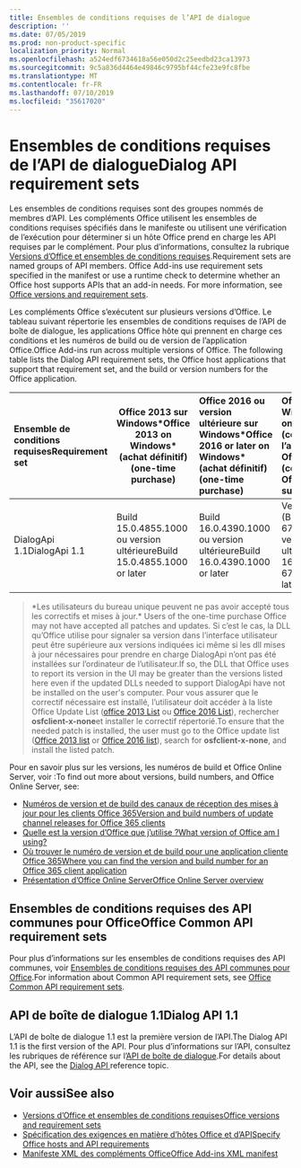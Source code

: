 ```yaml
---
title: Ensembles de conditions requises de l’API de dialogue
description: ''
ms.date: 07/05/2019
ms.prod: non-product-specific
localization_priority: Normal
ms.openlocfilehash: a524edf6734618a56e050d2c25eedbd23ca13973
ms.sourcegitcommit: 9c5a836d4464e49846c9795bf44cfe23e9fc8fbe
ms.translationtype: MT
ms.contentlocale: fr-FR
ms.lasthandoff: 07/10/2019
ms.locfileid: "35617020"
---
```

# <a name="dialog-api-requirement-sets"></a><span data-ttu-id="ed666-102">Ensembles de conditions requises de l’API de dialogue</span><span class="sxs-lookup"><span data-stu-id="ed666-102">Dialog API requirement sets</span></span>

<span data-ttu-id="ed666-p101">Les ensembles de conditions requises sont des groupes nommés de membres d’API. Les compléments Office utilisent les ensembles de conditions requises spécifiés dans le manifeste ou utilisent une vérification de l’exécution pour déterminer si un hôte Office prend en charge les API requises par le complément. Pour plus d’informations, consultez la rubrique [Versions d’Office et ensembles de conditions requises](/office/dev/add-ins/develop/office-versions-and-requirement-sets).</span><span class="sxs-lookup"><span data-stu-id="ed666-p101">Requirement sets are named groups of API members. Office Add-ins use requirement sets specified in the manifest or use a runtime check to determine whether an Office host supports APIs that an add-in needs. For more information, see [Office versions and requirement sets](/office/dev/add-ins/develop/office-versions-and-requirement-sets).</span></span>

<span data-ttu-id="ed666-p102">Les compléments Office s’exécutent sur plusieurs versions d’Office. Le tableau suivant répertorie les ensembles de conditions requises de l’API de boîte de dialogue, les applications Office hôte qui prennent en charge ces conditions et les numéros de build ou de version de l’application Office.</span><span class="sxs-lookup"><span data-stu-id="ed666-p102">Office Add-ins run across multiple versions of Office. The following table lists the Dialog API requirement sets, the Office host applications that support that requirement set, and the build or version numbers for the Office application.</span></span>

|  <span data-ttu-id="ed666-108">Ensemble de conditions requises</span><span class="sxs-lookup"><span data-stu-id="ed666-108">Requirement set</span></span>  | <span data-ttu-id="ed666-109">Office 2013 sur Windows\*</span><span class="sxs-lookup"><span data-stu-id="ed666-109">Office 2013 on Windows\*</span></span><br><span data-ttu-id="ed666-110">(achat définitif)</span><span class="sxs-lookup"><span data-stu-id="ed666-110">(one-time purchase)</span></span> | <span data-ttu-id="ed666-111">Office 2016 ou version ultérieure sur Windows\*</span><span class="sxs-lookup"><span data-stu-id="ed666-111">Office 2016 or later on Windows\*</span></span><br><span data-ttu-id="ed666-112">(achat définitif)</span><span class="sxs-lookup"><span data-stu-id="ed666-112">(one-time purchase)</span></span>   | <span data-ttu-id="ed666-113">Office sur Windows</span><span class="sxs-lookup"><span data-stu-id="ed666-113">Office on Windows</span></span><br><span data-ttu-id="ed666-114">(connecté à l’abonnement Office 365)</span><span class="sxs-lookup"><span data-stu-id="ed666-114">(connected to Office 365 subscription)</span></span> |  <span data-ttu-id="ed666-115">Office sur iPad</span><span class="sxs-lookup"><span data-stu-id="ed666-115">Office on iPad</span></span><br><span data-ttu-id="ed666-116">(connecté à l’abonnement Office 365)</span><span class="sxs-lookup"><span data-stu-id="ed666-116">(connected to Office 365 subscription)</span></span>  |  <span data-ttu-id="ed666-117">Office sur Mac</span><span class="sxs-lookup"><span data-stu-id="ed666-117">Office on Mac</span></span><br><span data-ttu-id="ed666-118">(connecté à l’abonnement Office 365)</span><span class="sxs-lookup"><span data-stu-id="ed666-118">(connected to Office 365 subscription)</span></span>  | <span data-ttu-id="ed666-119">Office sur le Web</span><span class="sxs-lookup"><span data-stu-id="ed666-119">Office on the web</span></span>  |  <span data-ttu-id="ed666-120">Office Online Server</span><span class="sxs-lookup"><span data-stu-id="ed666-120">Office Online Server</span></span>  |
|:-----|-----|:-----|:-----|:-----|:-----|:-----|:-----|
| <span data-ttu-id="ed666-121">DialogApi 1.1</span><span class="sxs-lookup"><span data-stu-id="ed666-121">DialogApi 1.1</span></span>  | <span data-ttu-id="ed666-122">Build 15.0.4855.1000 ou version ultérieure</span><span class="sxs-lookup"><span data-stu-id="ed666-122">Build 15.0.4855.1000 or later</span></span> | <span data-ttu-id="ed666-123">Build 16.0.4390.1000 ou version ultérieure</span><span class="sxs-lookup"><span data-stu-id="ed666-123">Build 16.0.4390.1000 or later</span></span> | <span data-ttu-id="ed666-124">Version 1602 (Build 6741.0000) ou version ultérieure</span><span class="sxs-lookup"><span data-stu-id="ed666-124">Version 1602 (Build 6741.0000) or later</span></span> | <span data-ttu-id="ed666-125">1.22 ou version ultérieure</span><span class="sxs-lookup"><span data-stu-id="ed666-125">1.22 or later</span></span> | <span data-ttu-id="ed666-126">15.20 ou version ultérieure</span><span class="sxs-lookup"><span data-stu-id="ed666-126">15.20 or later</span></span>| <span data-ttu-id="ed666-127">Janvier 2017</span><span class="sxs-lookup"><span data-stu-id="ed666-127">January 2017</span></span> | <span data-ttu-id="ed666-128">Version 1608 (Build 7601.6800) ou version ultérieure</span><span class="sxs-lookup"><span data-stu-id="ed666-128">Version 1608 (Build 7601.6800) or later</span></span>|

><span data-ttu-id="ed666-129">\*Les utilisateurs du bureau unique peuvent ne pas avoir accepté tous les correctifs et mises à jour.</span><span class="sxs-lookup"><span data-stu-id="ed666-129">\* Users of the one-time purchase Office may not have accepted all patches and updates.</span></span> <span data-ttu-id="ed666-130">Si c’est le cas, la DLL qu’Office utilise pour signaler sa version dans l’interface utilisateur peut être supérieure aux versions indiquées ici même si les dll mises à jour nécessaires pour prendre en charge DialogApi n’ont pas été installées sur l’ordinateur de l’utilisateur.</span><span class="sxs-lookup"><span data-stu-id="ed666-130">If so, the DLL that Office uses to report its version in the UI may be greater than the versions listed here even if the updated DLLs needed to support DialogApi have not be installed on the user's computer.</span></span> <span data-ttu-id="ed666-131">Pour vous assurer que le correctif nécessaire est installé, l’utilisateur doit accéder à la liste Office Update List ([office 2013 List](/officeupdates/msp-files-office-2013) ou [Office 2016 List](/officeupdates/msp-files-office-2016)), rechercher **osfclient-x-none**et installer le correctif répertorié.</span><span class="sxs-lookup"><span data-stu-id="ed666-131">To ensure that the needed patch is installed, the user must go to the Office update list ([Office 2013 list](/officeupdates/msp-files-office-2013) or [Office 2016 list](/officeupdates/msp-files-office-2016)), search for **osfclient-x-none**, and install the listed patch.</span></span> 

<span data-ttu-id="ed666-132">Pour en savoir plus sur les versions, les numéros de build et Office Online Server, voir :</span><span class="sxs-lookup"><span data-stu-id="ed666-132">To find out more about versions, build numbers, and Office Online Server, see:</span></span>

- [<span data-ttu-id="ed666-133">Numéros de version et de build des canaux de réception des mises à jour pour les clients Office 365</span><span class="sxs-lookup"><span data-stu-id="ed666-133">Version and build numbers of update channel releases for Office 365 clients</span></span>](https://support.office.com/article/version-and-build-numbers-of-update-channel-releases-ae942449-1fca-4484-898b-a933ea23def7)
- [<span data-ttu-id="ed666-134">Quelle est la version d’Office que j’utilise ?</span><span class="sxs-lookup"><span data-stu-id="ed666-134">What version of Office am I using?</span></span>](https://support.office.com/article/What-version-of-Office-am-I-using-932788b8-a3ce-44bf-bb09-e334518b8b19)
- [<span data-ttu-id="ed666-135">Où trouver le numéro de version et de build pour une application cliente Office 365</span><span class="sxs-lookup"><span data-stu-id="ed666-135">Where you can find the version and build number for an Office 365 client application</span></span>](https://support.office.com/article/version-and-build-numbers-of-update-channel-releases-ae942449-1fca-4484-898b-a933ea23def7)
- [<span data-ttu-id="ed666-136">Présentation d’Office Online Server</span><span class="sxs-lookup"><span data-stu-id="ed666-136">Office Online Server overview</span></span>](/officeonlineserver/office-online-server-overview)

## <a name="office-common-api-requirement-sets"></a><span data-ttu-id="ed666-137">Ensembles de conditions requises des API communes pour Office</span><span class="sxs-lookup"><span data-stu-id="ed666-137">Office Common API requirement sets</span></span>

<span data-ttu-id="ed666-138">Pour plus d’informations sur les ensembles de conditions requises des API communes, voir [Ensembles de conditions requises des API communes pour Office](office-add-in-requirement-sets.md).</span><span class="sxs-lookup"><span data-stu-id="ed666-138">For information about Common API requirement sets, see [Office Common API requirement sets](office-add-in-requirement-sets.md).</span></span>

## <a name="dialog-api-11"></a><span data-ttu-id="ed666-139">API de boîte de dialogue 1.1</span><span class="sxs-lookup"><span data-stu-id="ed666-139">Dialog API 1.1</span></span>

<span data-ttu-id="ed666-140">L’API de boîte de dialogue 1.1 est la première version de l’API.</span><span class="sxs-lookup"><span data-stu-id="ed666-140">The Dialog API 1.1 is the first version of the API.</span></span> <span data-ttu-id="ed666-141">Pour plus d’informations sur l’API, consultez les rubriques de référence sur l’[API de boîte de dialogue](/javascript/api/office/office.ui).</span><span class="sxs-lookup"><span data-stu-id="ed666-141">For details about the API, see the [Dialog API ](/javascript/api/office/office.ui) reference topic.</span></span>

## <a name="see-also"></a><span data-ttu-id="ed666-142">Voir aussi</span><span class="sxs-lookup"><span data-stu-id="ed666-142">See also</span></span>

- [<span data-ttu-id="ed666-143">Versions d’Office et ensembles de conditions requises</span><span class="sxs-lookup"><span data-stu-id="ed666-143">Office versions and requirement sets</span></span>](/office/dev/add-ins/develop/office-versions-and-requirement-sets)
- [<span data-ttu-id="ed666-144">Spécification des exigences en matière d’hôtes Office et d’API</span><span class="sxs-lookup"><span data-stu-id="ed666-144">Specify Office hosts and API requirements</span></span>](/office/dev/add-ins/develop/specify-office-hosts-and-api-requirements)
- [<span data-ttu-id="ed666-145">Manifeste XML des compléments Office</span><span class="sxs-lookup"><span data-stu-id="ed666-145">Office Add-ins XML manifest</span></span>](/office/dev/add-ins/develop/add-in-manifests)
